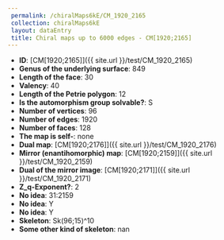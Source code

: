 ```yaml
--- 
 permalink: /chiralMaps6kE/CM_1920_2165 
 collection: chiralMaps6kE
 layout: dataEntry
 title: Chiral maps up to 6000 edges - CM[1920;2165]
---
```


- **ID**: [CM[1920;2165]]({{ site.url }}/test/CM_1920_2165)
- **Genus of the underlying surface**: 849
- **Length of the face**: 30
- **Valency**: 40
- **Length of the Petrie polygon**: 12
- **Is the automorphism group solvable?**: S
- **Number of vertices**: 96
- **Number of edges**: 1920
- **Number of faces**: 128
- **The map is self-**: none
- **Dual map**: [CM[1920;2176]]({{ site.url }}/test/CM_1920_2176)
- **Mirror (enantihomorphic) map**: [CM[1920;2159]]({{ site.url }}/test/CM_1920_2159)
- **Dual of the mirror image**: [CM[1920;2171]]({{ site.url }}/test/CM_1920_2171)
- **Z_q-Exponent?**: 2
- **No idea**:  31:2159
- **No idea**: Y
- **No idea**: Y
- **Skeleton**: Sk(96;15)^10
- **Some other kind of skeleton**: nan
